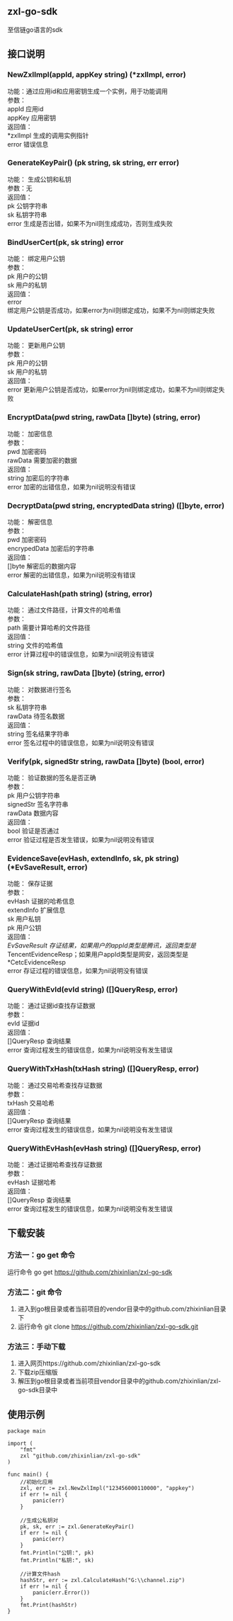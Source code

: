 ## zxl-go-sdk
至信链go语言的sdk

## 接口说明
### NewZxlImpl(appId, appKey string) (*zxlImpl, error)
功能：通过应用id和应用密钥生成一个实例，用于功能调用  
参数：  
appId 应用id  
appKey 应用密钥  
返回值：  
*zxlImpl 生成的调用实例指针  
error 错误信息  

### GenerateKeyPair() (pk string, sk string, err error)  
功能： 生成公钥和私钥  
参数：无  
返回值：  
pk 公钥字符串  
sk 私钥字符串  
error 生成是否出错，如果不为nil则生成成功，否则生成失败  

### BindUserCert(pk, sk string) error  
功能： 绑定用户公钥  
参数：  
pk 用户的公钥  
sk 用户的私钥  
返回值：  
error  
绑定用户公钥是否成功，如果error为nil则绑定成功，如果不为nil则绑定失败  

### UpdateUserCert(pk, sk string) error 
功能： 更新用户公钥  
参数：  
pk 用户的公钥  
sk 用户的私钥  
返回值：  
error 更新用户公钥是否成功，如果error为nil则绑定成功，如果不为nil则绑定失败  

### EncryptData(pwd string, rawData []byte) (string, error)  
功能： 加密信息    
参数：  
pwd 加密密码  
rawData 需要加密的数据  
返回值：  
string 加密后的字符串  
error 加密的出错信息，如果为nil说明没有错误    

### DecryptData(pwd string, encryptedData string) ([]byte, error)  
功能： 解密信息  
参数：  
pwd 加密密码  
encrypedData 加密后的字符串  
返回值：  
[]byte 解密后的数据内容  
error 解密的出错信息，如果为nil说明没有错误  

### CalculateHash(path string) (string, error)
功能： 通过文件路径，计算文件的哈希值  
参数：  
path 需要计算哈希的文件路径  
返回值：  
string 文件的哈希值  
error 计算过程中的错误信息，如果为nil说明没有错误  

### Sign(sk string, rawData []byte) (string, error)  
功能： 对数据进行签名  
参数：  
sk 私钥字符串  
rawData 待签名数据  
返回值：  
string 签名结果字符串  
error 签名过程中的错误信息，如果为nil说明没有错误  

### Verify(pk, signedStr string, rawData []byte) (bool, error)  
功能： 验证数据的签名是否正确  
参数：  
pk 用户公钥字符串  
signedStr 签名字符串  
rawData 数据内容  
返回值：  
bool 验证是否通过  
error 验证过程是否发生错误，如果为nil说明没有错误  

### EvidenceSave(evHash, extendInfo, sk, pk string) (*EvSaveResult, error)  
功能： 保存证据  
参数：   
evHash 证据的哈希信息  
extendInfo 扩展信息  
sk 用户私钥  
pk 用户公钥  
返回值：  
*EvSaveResult 存证结果，如果用户的appId类型是腾讯，返回类型是*TencentEvidenceResp；如果用户appId类型是网安，返回类型是*CetcEvidenceResp  
error 存证过程的错误信息，如果为nil说明没有错误 

### QueryWithEvId(evId string) ([]QueryResp, error)  
功能： 通过证据id查找存证数据  
参数：  
evId 证据id  
返回值：  
[]QueryResp 查询结果  
error 查询过程发生的错误信息，如果为nil说明没有发生错误  

### QueryWithTxHash(txHash string) ([]QueryResp, error)  
功能： 通过交易哈希查找存证数据  
参数：  
txHash 交易哈希  
返回值：  
[]QueryResp 查询结果  
error 查询过程发生的错误信息，如果为nil说明没有发生错误  

### QueryWithEvHash(evHash string) ([]QueryResp, error)  
功能： 通过证据哈希查找存证数据  
参数：  
evHash 证据哈希  
返回值：  
[]QueryResp 查询结果  
error 查询过程发生的错误信息，如果为nil说明没有发生错误  

## 下载安装  
### 方法一：go get 命令  
运行命令 go get https://github.com/zhixinlian/zxl-go-sdk  

### 方法二：git 命令  
1. 进入到go根目录或者当前项目的vendor目录中的github.com/zhixinlian目录下  
2. 运行命令 git clone https://github.com/zhixinlian/zxl-go-sdk.git  

### 方法三：手动下载
1. 进入网页https://github.com/zhixinlian/zxl-go-sdk  
2. 下载zip压缩版  
3. 解压到go根目录或者当前项目vendor目录中的github.com/zhixinlian/zxl-go-sdk目录中  

## 使用示例
```
package main

import (
	"fmt"
	zxl "github.com/zhixinlian/zxl-go-sdk"
)

func main() {
	//初始化应用
	zxl, err := zxl.NewZxlImpl("123456000110000", "appkey")
	if err != nil {
		panic(err)
	}

	//生成公私钥对
	pk, sk, err := zxl.GenerateKeyPair()
	if err != nil {
		panic(err)
	}
	fmt.Println("公钥:", pk)
	fmt.Println("私钥:", sk)

	//计算文件hash
	hashStr, err := zxl.CalculateHash("G:\\channel.zip")
	if err != nil {
		panic(err.Error())
	}
	fmt.Print(hashStr)
}

```

